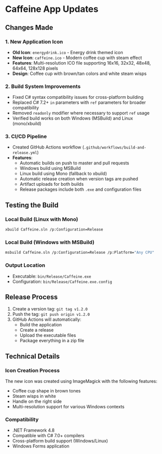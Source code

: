 # Caffeine App Updates

## Changes Made

### 1. New Application Icon
- **Old Icon**: `energydrink.ico` - Energy drink themed icon
- **New Icon**: `caffeine.ico` - Modern coffee cup with steam effect
- **Features**: Multi-resolution ICO file supporting 16x16, 32x32, 48x48, 64x64, 128x128 pixels
- **Design**: Coffee cup with brown/tan colors and white steam wisps

### 2. Build System Improvements
- Fixed C# syntax compatibility issues for cross-platform building
- Replaced C# 7.2+ `in` parameters with `ref` parameters for broader compatibility
- Removed `readonly` modifier where necessary to support `ref` usage
- Verified build works on both Windows (MSBuild) and Linux (mono/xbuild)

### 3. CI/CD Pipeline
- Created GitHub Actions workflow (`.github/workflows/build-and-release.yml`)
- **Features**:
  - Automatic builds on push to master and pull requests
  - Windows build using MSBuild
  - Linux build using Mono (fallback to xbuild)
  - Automatic release creation when version tags are pushed
  - Artifact uploads for both builds
  - Release packages include both `.exe` and configuration files

## Testing the Build

### Local Build (Linux with Mono)
```bash
xbuild Caffeine.sln /p:Configuration=Release
```

### Local Build (Windows with MSBuild)
```bash
msbuild Caffeine.sln /p:Configuration=Release /p:Platform="Any CPU"
```

### Output Location
- Executable: `bin/Release/Caffeine.exe`
- Configuration: `bin/Release/Caffeine.exe.config`

## Release Process

1. Create a version tag: `git tag v1.2.0`
2. Push the tag: `git push origin v1.2.0`
3. GitHub Actions will automatically:
   - Build the application
   - Create a release
   - Upload the executable files
   - Package everything in a zip file

## Technical Details

### Icon Creation Process
The new icon was created using ImageMagick with the following features:
- Coffee cup shape in brown tones
- Steam wisps in white
- Handle on the right side
- Multi-resolution support for various Windows contexts

### Compatibility
- .NET Framework 4.8
- Compatible with C# 7.0+ compilers
- Cross-platform build support (Windows/Linux)
- Windows Forms application